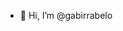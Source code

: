 - 👋 Hi, I’m @gabirrabelo


<!---
gabirrabelo/gabirrabelo is a ✨ special ✨ repository because its `README.md` (this file) appears on your GitHub profile.
You can click the Preview link to take a look at your changes.
--->
